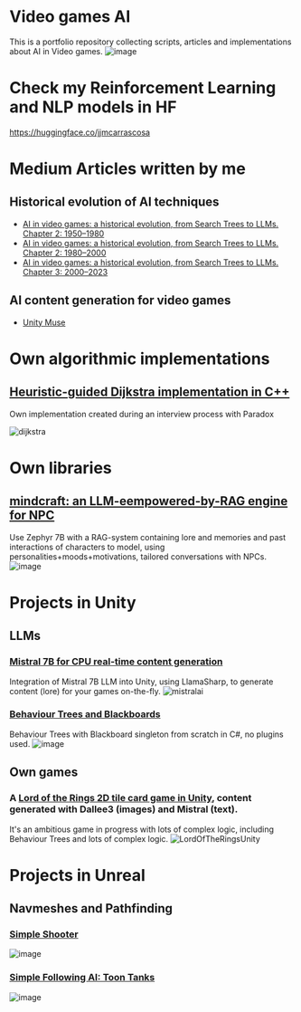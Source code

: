 # Video games AI
This is a portfolio repository collecting scripts, articles and implementations about AI in Video games.
![image](https://github.com/josejuanmartinez/videogamesAI/assets/36634572/ad2ddf2f-d759-4bd0-a789-8a824f9da5ec)

# Check my Reinforcement Learning and NLP models in HF
https://huggingface.co/jjmcarrascosa

# Medium Articles written by me
## Historical evolution of AI techniques
- [AI in video games: a historical evolution, from Search Trees to LLMs. Chapter 2: 1950–1980](https://medium.com/@jjmcarrascosa/ai-in-video-games-a-historical-evolution-from-search-trees-to-llms-chapter-1-1950-1980-f3b04d6e9dc8)
- [AI in video games: a historical evolution, from Search Trees to LLMs. Chapter 2: 1980–2000](https://medium.com/@jjmcarrascosa/ai-in-video-games-a-historical-evolution-from-search-trees-to-llms-chapter-2-1980-2000-341bc31860d9)
- [AI in video games: a historical evolution, from Search Trees to LLMs. Chapter 3: 2000–2023](https://medium.com/@jjmcarrascosa/ai-in-video-games-a-historical-evolution-from-search-trees-to-llms-chapter-3-2000-2023-ae286c975387)
## AI content generation for video games
- [Unity Muse](https://medium.com/@jjmcarrascosa/unity-muse-testing-the-pre-release-chapter-1-sprites-texture-chat-023a89a13029)

# Own algorithmic implementations
## [Heuristic-guided Dijkstra implementation in C++](https://github.com/josejuanmartinez/videogamesAI/tree/main/DijkstraPathFindingC%2B%2B)
Own implementation created during an interview process with Paradox

![dijkstra](https://github.com/josejuanmartinez/videogamesAI/assets/36634572/a636aa62-934e-48a3-b931-b74abfd54e4b)

# Own libraries
## [mindcraft: an LLM-eempowered-by-RAG engine for NPC](https://github.com/josejuanmartinez/mindcraft)
Use Zephyr 7B with a RAG-system containing lore and memories and past interactions of characters to model, using personalities+moods+motivations, tailored conversations with NPCs.
![image](https://github.com/josejuanmartinez/videogamesAI/assets/36634572/9b28787b-e3d9-494f-8e56-46631d4557c5)


# Projects in Unity
## LLMs
### [Mistral 7B for CPU real-time content generation](https://github.com/josejuanmartinez/videogamesAI/tree/main/Mistral7BUnity)
Integration of Mistral 7B LLM into Unity, using LlamaSharp, to generate content (lore) for your games on-the-fly.
![mistralai](https://github.com/josejuanmartinez/videogamesAI/assets/36634572/bb8fa67d-327f-462e-96dd-e35a43da8929)
### [Behaviour Trees and Blackboards](https://github.com/josejuanmartinez/videogamesAI/tree/main/BehaviourTreesUnity)
Behaviour Trees with Blackboard singleton from scratch in C#, no plugins used.
![image](https://github.com/josejuanmartinez/videogamesAI/assets/36634572/ba0b5369-662a-4bc5-9057-836a44553994)

## Own games
### A [Lord of the Rings 2D tile card game in Unity](https://github.com/josejuanmartinez/videogamesAI/tree/main/LordOfTheRingsUnity), content generated with Dallee3 (images) and Mistral (text).
It's an ambitious game in progress with lots of complex logic, including Behaviour Trees and lots of complex logic.
![LordOfTheRingsUnity](https://github.com/josejuanmartinez/videogamesAI/assets/36634572/b74ea3dd-82a4-4b00-88f3-3cb72b77fc1a)

# Projects in Unreal
## Navmeshes and Pathfinding
### [Simple Shooter](https://github.com/josejuanmartinez/videogamesAI/tree/main/SimpleShooterUnreal)
![image](https://github.com/josejuanmartinez/videogamesAI/assets/36634572/c317e7eb-6ab1-48e4-81c5-3664aa85b4f0)

### [Simple Following AI: Toon Tanks](https://github.com/josejuanmartinez/videogamesAI/tree/main/ToonTanksUnreal)
![image](https://github.com/josejuanmartinez/videogamesAI/assets/36634572/203aa937-ff6b-436e-9db4-35fd8a2a8f0c)

